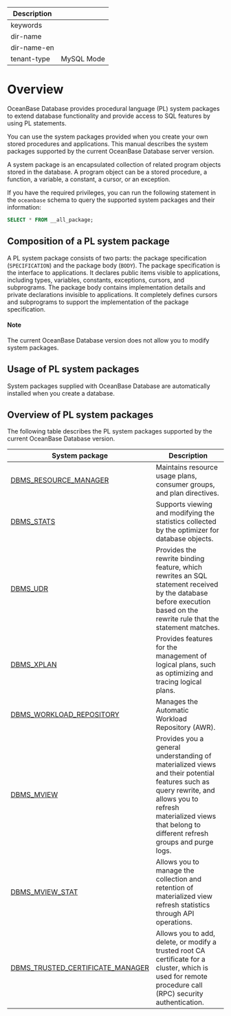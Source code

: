| Description   |                 |
|---------------|-----------------|
| keywords      |                 |
| dir-name      |                 |
| dir-name-en   |                 |
| tenant-type   | MySQL Mode      |

# Overview

OceanBase Database provides procedural language (PL) system packages to extend database functionality and provide access to SQL features by using PL statements.

You can use the system packages provided when you create your own stored procedures and applications. This manual describes the system packages supported by the current OceanBase Database server version.

A system package is an encapsulated collection of related program objects stored in the database. A program object can be a stored procedure, a function, a variable, a constant, a cursor, or an exception.

If you have the required privileges, you can run the following statement in the `oceanbase` schema to query the supported system packages and their information:

```sql
SELECT * FROM __all_package;
```

## Composition of a PL system package

A PL system package consists of two parts: the package specification (`SPECIFICATION`) and the package body (`BODY`). The package specification is the interface to applications. It declares public items visible to applications, including types, variables, constants, exceptions, cursors, and subprograms. The package body contains implementation details and private declarations invisible to applications. It completely defines cursors and subprograms to support the implementation of the package specification.

  <main id="notice" type='explain'>
    <h4>Note</h4>
    <p>The current OceanBase Database version does not allow you to modify system packages. </p>
  </main>

## Usage of PL system packages

System packages supplied with OceanBase Database are automatically installed when you create a database.

## Overview of PL system packages

The following table describes the PL system packages supported by the current OceanBase Database version.


| System package | Description |
|-------------------------------------------------|------------------------------------|
| [DBMS_RESOURCE_MANAGER](13300.dbms-resource-manager-mysql/100.dbms-resource-manager-overview-mysql.md) | Maintains resource usage plans, consumer groups, and plan directives.  |
| [DBMS_STATS](15900.dbms-stats-mysql/100.dbms-stats-overview-mysql.md) | Supports viewing and modifying the statistics collected by the optimizer for database objects.  |
| [DBMS_UDR](17800.dbms-udr-mysql/100.dbms-udr-overview-mysql.md) | Provides the rewrite binding feature, which rewrites an SQL statement received by the database before execution based on the rewrite rule that the statement matches.  |
| [DBMS_XPLAN](20700.dbms-xplan-mysql/100.dbms-xplan-overview-mysql.md) | Provides features for the management of logical plans, such as optimizing and tracing logical plans.  |
| [DBMS_WORKLOAD_REPOSITORY](17900.dbms-workload-repository-mysql/100.dbms-workload-repository-overview-mysql.md) | Manages the Automatic Workload Repository (AWR).  |
| [DBMS_MVIEW](9950.dbms-mview-mysql/100.dbms-mview-overview-mysql.md) | Provides you a general understanding of materialized views and their potential features such as query rewrite, and allows you to refresh materialized views that belong to different refresh groups and purge logs.  |
| [DBMS_MVIEW_STAT](10050.dbms-mview-stat-mysql/100.dbms-mview-stat-overview-mysql.md) | Allows you to manage the collection and retention of materialized view refresh statistics through API operations.  |
| [DBMS_TRUSTED_CERTIFICATE_MANAGER](16000.dbms-trusted-certificate-manager-mysql/100.dbms-trusted-certificate-manager-overview-mysql.md) | Allows you to add, delete, or modify a trusted root CA certificate for a cluster, which is used for remote procedure call (RPC) security authentication.  |